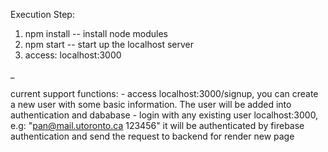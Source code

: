 Execution Step:
1. npm install -- install node modules
2. npm start -- start up the localhost server
3. access: localhost:3000

_

current support functions:
	- access localhost:3000/signup, you can create a new user with some basic information. The user will be added into authentication and dababase
	- login with any existing user localhost:3000, e.g: "pan@mail.utoronto.ca 123456" it will be authenticated by firebase authentication and send the request to backend for render new page
